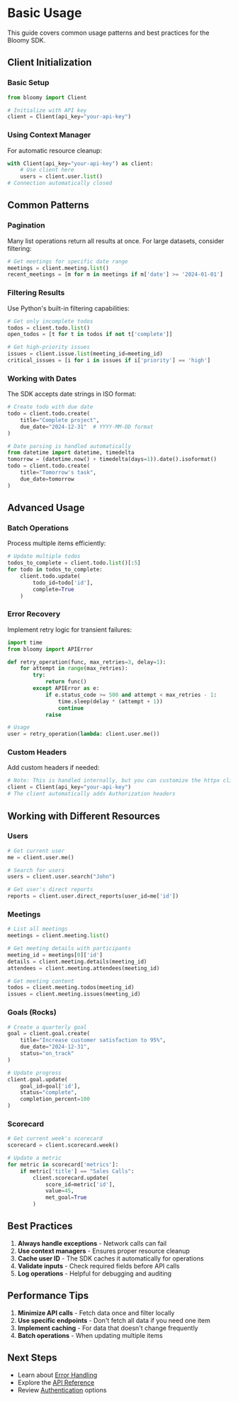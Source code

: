 # Basic Usage

This guide covers common usage patterns and best practices for the Bloomy SDK.

## Client Initialization

### Basic Setup

```python
from bloomy import Client

# Initialize with API key
client = Client(api_key="your-api-key")
```

### Using Context Manager

For automatic resource cleanup:

```python
with Client(api_key="your-api-key") as client:
    # Use client here
    users = client.user.list()
# Connection automatically closed
```

## Common Patterns

### Pagination

Many list operations return all results at once. For large datasets, consider filtering:

```python
# Get meetings for specific date range
meetings = client.meeting.list()
recent_meetings = [m for m in meetings if m['date'] >= '2024-01-01']
```

### Filtering Results

Use Python's built-in filtering capabilities:

```python
# Get only incomplete todos
todos = client.todo.list()
open_todos = [t for t in todos if not t['complete']]

# Get high-priority issues
issues = client.issue.list(meeting_id=meeting_id)
critical_issues = [i for i in issues if i['priority'] == 'high']
```

### Working with Dates

The SDK accepts date strings in ISO format:

```python
# Create todo with due date
todo = client.todo.create(
    title="Complete project",
    due_date="2024-12-31"  # YYYY-MM-DD format
)

# Date parsing is handled automatically
from datetime import datetime, timedelta
tomorrow = (datetime.now() + timedelta(days=1)).date().isoformat()
todo = client.todo.create(
    title="Tomorrow's task",
    due_date=tomorrow
)
```

## Advanced Usage

### Batch Operations

Process multiple items efficiently:

```python
# Update multiple todos
todos_to_complete = client.todo.list()[:5]
for todo in todos_to_complete:
    client.todo.update(
        todo_id=todo['id'],
        complete=True
    )
```

### Error Recovery

Implement retry logic for transient failures:

```python
import time
from bloomy import APIError

def retry_operation(func, max_retries=3, delay=1):
    for attempt in range(max_retries):
        try:
            return func()
        except APIError as e:
            if e.status_code >= 500 and attempt < max_retries - 1:
                time.sleep(delay * (attempt + 1))
                continue
            raise

# Usage
user = retry_operation(lambda: client.user.me())
```

### Custom Headers

Add custom headers if needed:

```python
# Note: This is handled internally, but you can customize the httpx client
client = Client(api_key="your-api-key")
# The client automatically adds Authorization headers
```

## Working with Different Resources

### Users

```python
# Get current user
me = client.user.me()

# Search for users
users = client.user.search("John")

# Get user's direct reports
reports = client.user.direct_reports(user_id=me['id'])
```

### Meetings

```python
# List all meetings
meetings = client.meeting.list()

# Get meeting details with participants
meeting_id = meetings[0]['id']
details = client.meeting.details(meeting_id)
attendees = client.meeting.attendees(meeting_id)

# Get meeting content
todos = client.meeting.todos(meeting_id)
issues = client.meeting.issues(meeting_id)
```

### Goals (Rocks)

```python
# Create a quarterly goal
goal = client.goal.create(
    title="Increase customer satisfaction to 95%",
    due_date="2024-12-31",
    status="on_track"
)

# Update progress
client.goal.update(
    goal_id=goal['id'],
    status="complete",
    completion_percent=100
)
```

### Scorecard

```python
# Get current week's scorecard
scorecard = client.scorecard.week()

# Update a metric
for metric in scorecard['metrics']:
    if metric['title'] == "Sales Calls":
        client.scorecard.update(
            score_id=metric['id'],
            value=45,
            met_goal=True
        )
```

## Best Practices

1. **Always handle exceptions** - Network calls can fail
2. **Use context managers** - Ensures proper resource cleanup
3. **Cache user ID** - The SDK caches it automatically for operations
4. **Validate inputs** - Check required fields before API calls
5. **Log operations** - Helpful for debugging and auditing

## Performance Tips

1. **Minimize API calls** - Fetch data once and filter locally
2. **Use specific endpoints** - Don't fetch all data if you need one item
3. **Implement caching** - For data that doesn't change frequently
4. **Batch operations** - When updating multiple items

## Next Steps

- Learn about [Error Handling](errors.md)
- Explore the [API Reference](../api/client.md)
- Review [Authentication](authentication.md) options
